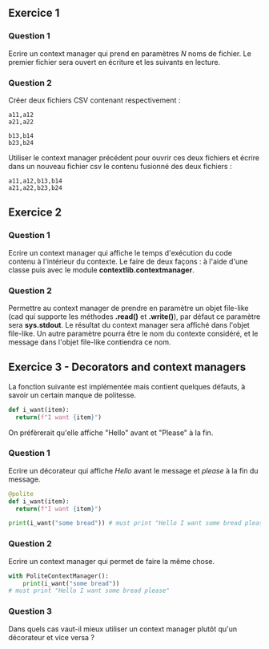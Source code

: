 ## Exercice 1

### Question 1

Ecrire un context manager qui prend en paramètres *N* noms de fichier. Le premier fichier sera ouvert en écriture et les suivants en lecture.

### Question 2

Créer deux fichiers CSV contenant respectivement :
```
a11,a12
a21,a22
```

```
b13,b14
b23,b24
```

Utiliser le context manager précédent pour ouvrir ces deux fichiers et écrire dans un nouveau fichier csv le contenu fusionné des deux fichiers :
```
a11,a12,b13,b14
a21,a22,b23,b24
```


## Exercice 2

### Question 1

Ecrire un context manager qui affiche le temps d'exécution du code contenu à l'intérieur du contexte.
Le faire de deux façons : à l'aide d'une classe puis avec le module **contextlib.contextmanager**.

### Question 2

Permettre au context manager de prendre en paramètre un objet file-like (cad qui supporte les méthodes **.read()** et **.write()**), par défaut ce paramètre sera **sys.stdout**. Le résultat du context manager sera affiché dans l'objet file-like. Un autre paramètre pourra être le nom du contexte considéré, et le message dans l'objet file-like contiendra ce nom.

## Exercice 3 - Decorators and context managers

La fonction suivante est implémentée mais contient quelques défauts, à savoir un certain manque de politesse.

```py
def i_want(item):
  return(f"I want {item}")
```

On préfèrerait qu'elle affiche "Hello" avant et "Please" à la fin.

### Question 1

Ecrire un décorateur qui affiche *Hello* avant le message et *please* à la fin du message.

```py
@polite
def i_want(item):
  return(f"I want {item}")

print(i_want("some bread")) # must print "Hello I want some bread please"
```

### Question 2

Ecrire un context manager qui permet de faire la même chose.

```py
with PoliteContextManager():
    print(i_want("some bread"))
# must print "Hello I want some bread please"
```

### Question 3

Dans quels cas vaut-il mieux utiliser un context manager plutôt qu'un décorateur et vice versa ?
